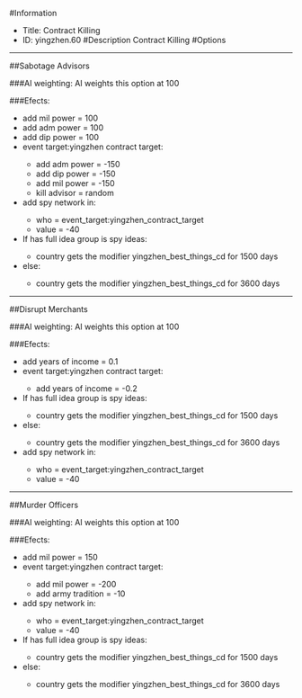 #Information
 - Title: Contract Killing
 - ID: yingzhen.60
#Description
Contract Killing
#Options

___
##Sabotage Advisors

###AI weighting:
AI weights this option at 100


###Efects:<ul><li>add mil power = 100</li><li>add adm power = 100</li><li>add dip power = 100</li><li>event target:yingzhen contract target:</li><ul><li>add adm power = -150</li><li>add dip power = -150</li><li>add mil power = -150</li><li>kill advisor = random</li></ul><li>add spy network in:</li><ul><li>who = event_target:yingzhen_contract_target</li><li>value = -40</li></ul><li>If has full idea group is spy ideas:</li><ul><li>country gets the modifier yingzhen_best_things_cd for 1500 days</li></ul><li>else:</li><ul><li>country gets the modifier yingzhen_best_things_cd for 3600 days</li></ul></ul>

___
##Disrupt Merchants

###AI weighting:
AI weights this option at 100


###Efects:<ul><li>add years of income = 0.1</li><li>event target:yingzhen contract target:</li><ul><li>add years of income = -0.2</li></ul><li>If has full idea group is spy ideas:</li><ul><li>country gets the modifier yingzhen_best_things_cd for 1500 days</li></ul><li>else:</li><ul><li>country gets the modifier yingzhen_best_things_cd for 3600 days</li></ul><li>add spy network in:</li><ul><li>who = event_target:yingzhen_contract_target</li><li>value = -40</li></ul></ul>

___
##Murder Officers

###AI weighting:
AI weights this option at 100


###Efects:<ul><li>add mil power = 150</li><li>event target:yingzhen contract target:</li><ul><li>add mil power = -200</li><li>add army tradition = -10</li></ul><li>add spy network in:</li><ul><li>who = event_target:yingzhen_contract_target</li><li>value = -40</li></ul><li>If has full idea group is spy ideas:</li><ul><li>country gets the modifier yingzhen_best_things_cd for 1500 days</li></ul><li>else:</li><ul><li>country gets the modifier yingzhen_best_things_cd for 3600 days</li></ul></ul>
